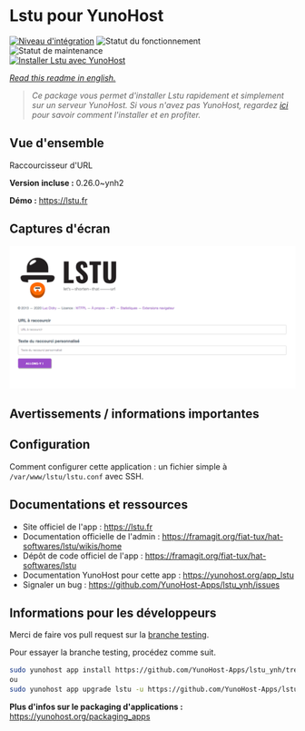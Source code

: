 <!--
N.B.: This README was automatically generated by https://github.com/YunoHost/apps/tree/master/tools/README-generator
It shall NOT be edited by hand.
-->

# Lstu pour YunoHost

[![Niveau d'intégration](https://dash.yunohost.org/integration/lstu.svg)](https://dash.yunohost.org/appci/app/lstu) ![Statut du fonctionnement](https://ci-apps.yunohost.org/ci/badges/lstu.status.svg) ![Statut de maintenance](https://ci-apps.yunohost.org/ci/badges/lstu.maintain.svg)  
[![Installer Lstu avec YunoHost](https://install-app.yunohost.org/install-with-yunohost.svg)](https://install-app.yunohost.org/?app=lstu)

*[Read this readme in english.](./README.md)*

> *Ce package vous permet d'installer Lstu rapidement et simplement sur un serveur YunoHost.
Si vous n'avez pas YunoHost, regardez [ici](https://yunohost.org/#/install) pour savoir comment l'installer et en profiter.*

## Vue d'ensemble

Raccourcisseur d'URL


**Version incluse :** 0.26.0~ynh2


**Démo :** https://lstu.fr

## Captures d'écran

![Capture d'écran de Lstu](./doc/screenshots/LSTU_screenshot.png)

## Avertissements / informations importantes

## Configuration

Comment configurer cette application : un fichier simple à `/var/www/lstu/lstu.conf` avec SSH.

## Documentations et ressources

* Site officiel de l'app : <https://lstu.fr>
* Documentation officielle de l'admin : <https://framagit.org/fiat-tux/hat-softwares/lstu/wikis/home>
* Dépôt de code officiel de l'app : <https://framagit.org/fiat-tux/hat-softwares/lstu>
* Documentation YunoHost pour cette app : <https://yunohost.org/app_lstu>
* Signaler un bug : <https://github.com/YunoHost-Apps/lstu_ynh/issues>

## Informations pour les développeurs

Merci de faire vos pull request sur la [branche testing](https://github.com/YunoHost-Apps/lstu_ynh/tree/testing).

Pour essayer la branche testing, procédez comme suit.

``` bash
sudo yunohost app install https://github.com/YunoHost-Apps/lstu_ynh/tree/testing --debug
ou
sudo yunohost app upgrade lstu -u https://github.com/YunoHost-Apps/lstu_ynh/tree/testing --debug
```

**Plus d'infos sur le packaging d'applications :** <https://yunohost.org/packaging_apps>
